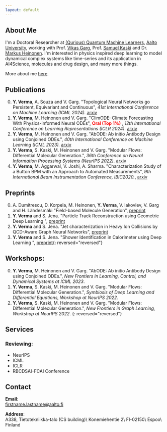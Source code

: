 ```yaml
---
layout: default
---
```


## About Me
 I'm a Doctoral Researcher at [(Qurious) Quantum Machine Learners](https://quml.aalto.fi/), [Aalto University](http://www.aalto.fi/en/), working with Prof. [Vikas Garg](https://www.mit.edu/~vgarg/), Prof. [Samuel Kaski](https://people.aalto.fi/samuel.kaski) and Dr. [Markus Heinonen](https://users.aalto.fi/~heinom10/). I'm interested in physics inspired deep learning to model dynamical complex systems like time-series and its application in AI4Science, molecules and drug design, and many more things.

More about me [here](./more_about_me.html).

## Publications
0. **Y. Verma**, A. Souza and V. Garg. "Topological Neural Networks go Persistent, Equivariant and Continuous", _41st International Conference on Machine Learning (ICML 2024)._ [arxiv](https://arxiv.org/abs/2406.03164)
0. **Y. Verma**, M. Heinonen and V. Garg. "ClimODE: Climate Forecasting With Physics-informed Neural ODEs", <span style="color:red"> **Oral (Top 1%)** </span>, _12th International Conference on Learning Representations (ICLR 2024)._ [arxiv](https://openreview.net/pdf?id=xuY33XhEGR)
0. **Y. Verma**, M. Heinonen and V. Garg. "AbODE: Ab initio Antibody Design using Conjoined ODEs.", _40th International Conference on Machine Learning (ICML 2023)._ [arxiv](https://arxiv.org/abs/2306.01005)
0. **Y. Verma**, S. Kaski, M. Heinonen and V. Garg. "Modular Flows: Differential Molecular Generation.", _36th Conference on Neural Information Processing Systems (NeurIPS 2022)._ [arxiv](https://arxiv.org/abs/2210.06032)
0. **Y. Verma**, M. Aggarwal, V. Joshi, A. Sharma. "Characterization Study of a Button BPM with an Approach to Automated Measurements", _9th International Beam Instrumentation Conference, IBIC2020._, [arxiv](https://inspirehep.net/files/27237f582a7215167d233bb072abcb24) 


## Preprints
0. A. Dumitrescu, D. Korpela, M. Heinonen, **Y. Verma**, V. Iakovlev, V. Garg and H. Lähdesmäki "Field-based Molecule Generation", [preprint](https://arxiv.org/abs/2402.15864)
0. **Y. Verma** and S. Jena. "Particle Track Reconstruction using Geometric Deep Learning ", [preprint](https://arxiv.org/abs/2012.08515)
0. **Y. Verma** and S. Jena. "Jet characterization in Heavy Ion Collisions by QCD-Aware Graph Neural Networks", [preprint](https://arxiv.org/abs/2103.14906)
0. **Y. Verma** and S. Jena. "Shower Identification in Calorimeter using Deep Learning ", [preprint](https://arxiv.org/abs/2103.16247){: reversed="reversed"}


## Workshops:
0. **Y. Verma**, M. Heinonen and V. Garg. "AbODE: Ab initio Antibody Design using Conjoined ODEs.", _New Frontiers in
Learning, Control, and Dynamical Systems at ICML 2023_.
0. **Y. Verma**, S. Kaski, M. Heinonen and V. Garg. "Modular Flows: Differential Molecular Generation.", _Symbiosis of Deep Learning and Differential Equations, Workshop at NeurIPS 2022_.
0. **Y. Verma**, S. Kaski, M. Heinonen and V. Garg. "Modular Flows: Differential Molecular Generation.", _New Frontiers in Graph Learning, Workshop at NeurIPS 2022_. 
{: reversed="reversed"}

## Services
### Reviewing:
- NeurIPS
- ICML
- ICLR
- RBCDSAI-FCAI Conference

## Contact
**Email**:   
[firstname.lastname@aalto.fi](mailto:yogesh.verma@aalto.fi)

**Address**:   
A338, Tietotekniikka-talo (CS building)\\
Konemiehentie 2\\
FI-02150\\
Espoo\\
Finland  
